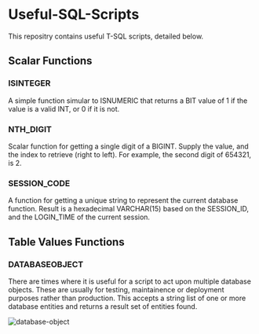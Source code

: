 # Useful-SQL-Scripts
This repositry contains useful T-SQL scripts, detailed below.

## Scalar Functions

### ISINTEGER
A simple function simular to ISNUMERIC that returns a BIT value of 1 if the value is a valid INT, or 0 if it is not.

### NTH_DIGIT
Scalar function for getting a single digit of a BIGINT. Supply the value, and the index to retrieve (right to left).
For example, the second digit of 654321, is 2.

### SESSION_CODE
A function for getting a unique string to represent the current database function.
Result is a hexadecimal VARCHAR(15) based on the SESSION_ID, and the LOGIN_TIME of the current session.

## Table Values Functions

### DATABASEOBJECT
There are times where it is useful for a script to act upon multiple database objects.  These are usually for testing, maintainence or deployment purposes rather than production.
This accepts a string list of one or more database entities and returns a result set of entities found.

![database-object](https://user-images.githubusercontent.com/26501604/153776800-144423eb-1bb0-42c1-84fc-8073ab24c81a.png)
